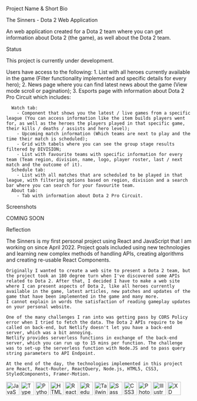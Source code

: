 Project Name & Short Bio


The Sinners - Dota 2 Web Application

An web application created for a Dota 2 team where you can get information about Dota 2 (the game), as well about the Dota 2 team.

Status


This project is currently under development.

  Users have access to the following:
    1. List with all heroes currently available in the game (Filter functionality implemented and specific details for every hero);
    2. News page where you can find latest news about the game (View mode scroll or pagination); 
    3. Esports page with information about Dota 2 Pro Circuit which includes:
    
      Watch tab:
        - Component that shows you the latest / live games from a specific league (You can access information like the item builds players went for, as well as the heroes the players played in that specific game, their kills / deaths / assists and hero level);
        - Upcoming match information (Which teams are next to play and the time their match is scheduled);
        - Grid with tabels where you can see the group stage results filtered by DIVISION;
        - List with favourite teams with specific information for every team (Team region, division, name, logo, player roster, last / next match and the outcome of it).
      Schedule tab:
        - List with all matches that are scheduled to be played in that league, with filtering options based on region, division and a search bar where you can search for your favourite team.
      About tab:
        - Tab with information about Dota 2 Pro Circuit.
        

Screenshots


COMING SOON


Reflection

  The Sinners is my first personal project using React and JavaScript that I am working on since April 2022. Project goals included using new technologies and learning new complex methods of handling APIs, creating algorithms and creating re-usable React Components.
  
    Originally I wanted to create a web site to present a Dota 2 team, but the project took an 180 degree turn when I've discovered some APIs related to Dota 2. After that, I decided I have to make a web site where I can present aspects of Dota 2, like all heroes currently available in the game, latest articles, new patches and updates of the game that have been implemented in the game and many more.
    I cannot explain in words the satisfaction of reading gameplay updates on your personal website.
    
    One of the many challenges I ran into was getting pass by CORS Policy error when I tried to fetch the data. The Dota 2 APIs require to be called on back-end, but Netlify doesn't let you have a back-end server, which was a bit annoying.
    Netlify provides serverless functions in exchange of the back-end server, which you can run up to 15 mins per function. The challenge was to set-up the serverless function with Node.JS and to pass query string parameters to API Endpoint.
    
    At the end of the day, the technologies implemented in this project are React, React-Router, ReactQuery, Node.js, HTML5, CSS3, StyledComponents, Framer-Motion.


<a href="https://developer.mozilla.org/en-US/docs/Web/JavaScript" target="_blank" rel="noreferrer"><img src="https://raw.githubusercontent.com/danielcranney/readme-generator/main/public/icons/skills/javascript-colored.svg" width="36" height="36" alt="JavaScript" /></a>
<a href="https://www.typescriptlang.org/" target="_blank" rel="noreferrer"><img src="https://raw.githubusercontent.com/danielcranney/readme-generator/main/public/icons/skills/typescript-colored.svg" width="36" height="36" alt="TypeScript" /></a>
<a href="https://www.python.org/" target="_blank" rel="noreferrer"><img src="https://raw.githubusercontent.com/danielcranney/readme-generator/main/public/icons/skills/python-colored.svg" width="36" height="36" alt="Python" /></a>
<a href="https://developer.mozilla.org/en-US/docs/Glossary/HTML5" target="_blank" rel="noreferrer"><img src="https://raw.githubusercontent.com/danielcranney/readme-generator/main/public/icons/skills/html5-colored.svg" width="36" height="36" alt="HTML5" /></a>
<a href="https://reactjs.org/" target="_blank" rel="noreferrer"><img src="https://raw.githubusercontent.com/danielcranney/readme-generator/main/public/icons/skills/react-colored.svg" width="36" height="36" alt="React" /></a>
<a href="https://redux.js.org/" target="_blank" rel="noreferrer"><img src="https://raw.githubusercontent.com/danielcranney/readme-generator/main/public/icons/skills/redux-colored.svg" width="36" height="36" alt="Redux" /></a>
<a href="https://tailwindcss.com/" target="_blank" rel="noreferrer"><img src="https://raw.githubusercontent.com/danielcranney/readme-generator/main/public/icons/skills/tailwindcss-colored.svg" width="36" height="36" alt="TailwindCSS" /></a>
<a href="https://sass-lang.com/" target="_blank" rel="noreferrer"><img src="https://raw.githubusercontent.com/danielcranney/readme-generator/main/public/icons/skills/sass-colored.svg" width="36" height="36" alt="Sass" /></a>
<a href="https://www.w3.org/TR/CSS/#css" target="_blank" rel="noreferrer"><img src="https://raw.githubusercontent.com/danielcranney/readme-generator/main/public/icons/skills/css3-colored.svg" width="36" height="36" alt="CSS3" /></a>
<a href="https://www.adobe.com/uk/products/photoshop.html" target="_blank" rel="noreferrer"><img src="https://raw.githubusercontent.com/danielcranney/readme-generator/main/public/icons/skills/photoshop-colored.svg" width="36" height="36" alt="Photoshop" /></a>
<a href="adobe.com/uk/products/illustrator.html" target="_blank" rel="noreferrer"><img src="https://raw.githubusercontent.com/danielcranney/readme-generator/main/public/icons/skills/illustrator-colored.svg" width="36" height="36" alt="Illustrator" /></a>
<a href="https://www.adobe.com/uk/products/xd.html" target="_blank" rel="noreferrer"><img   src="https://raw.githubusercontent.com/danielcranney/readme-generator/main/public/icons/skills/xd-colored.svg" width="36" height="36" alt="XD" /></a>

